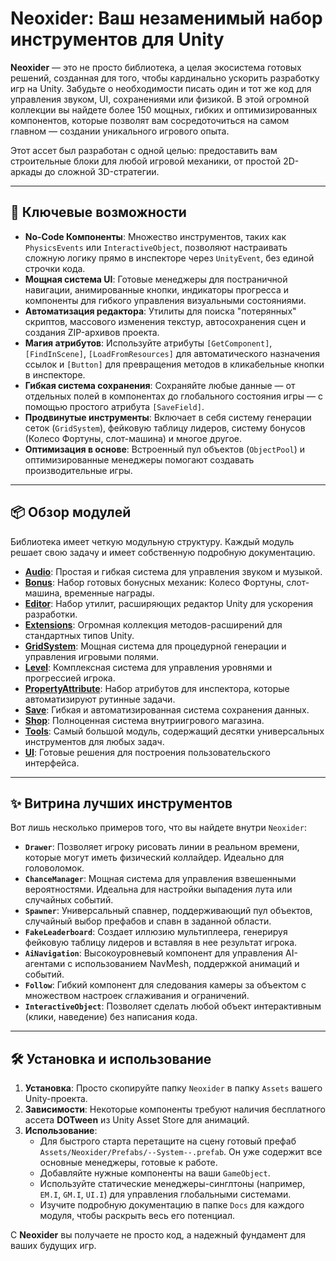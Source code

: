 # Neoxider: Ваш незаменимый набор инструментов для Unity

**Neoxider** — это не просто библиотека, а целая экосистема готовых решений, созданная для того, чтобы кардинально ускорить разработку игр на Unity. Забудьте о необходимости писать один и тот же код для управления звуком, UI, сохранениями или физикой. В этой огромной коллекции вы найдете более 150 мощных, гибких и оптимизированных компонентов, которые позволят вам сосредоточиться на самом главном — создании уникального игрового опыта.

Этот ассет был разработан с одной целью: предоставить вам строительные блоки для любой игровой механики, от простой 2D-аркады до сложной 3D-стратегии.

---

## 🚀 Ключевые возможности

- **No-Code Компоненты**: Множество инструментов, таких как `PhysicsEvents` или `InteractiveObject`, позволяют настраивать сложную логику прямо в инспекторе через `UnityEvent`, без единой строчки кода.
- **Мощная система UI**: Готовые менеджеры для постраничной навигации, анимированные кнопки, индикаторы прогресса и компоненты для гибкого управления визуальными состояниями.
- **Автоматизация редактора**: Утилиты для поиска "потерянных" скриптов, массового изменения текстур, автосохранения сцен и создания ZIP-архивов проекта.
- **Магия атрибутов**: Используйте атрибуты `[GetComponent]`, `[FindInScene]`, `[LoadFromResources]` для автоматического назначения ссылок и `[Button]` для превращения методов в кликабельные кнопки в инспекторе.
- **Гибкая система сохранения**: Сохраняйте любые данные — от отдельных полей в компонентах до глобального состояния игры — с помощью простого атрибута `[SaveField]`.
- **Продвинутые инструменты**: Включает в себя систему генерации сеток (`GridSystem`), фейковую таблицу лидеров, систему бонусов (Колесо Фортуны, слот-машина) и многое другое.
- **Оптимизация в основе**: Встроенный пул объектов (`ObjectPool`) и оптимизированные менеджеры помогают создавать производительные игры.

---

## 📦 Обзор модулей

Библиотека имеет четкую модульную структуру. Каждый модуль решает свою задачу и имеет собственную подробную документацию.

- **[Audio](./Docs/Audio.md)**: Простая и гибкая система для управления звуком и музыкой.
- **[Bonus](./Docs/Bonus.md)**: Набор готовых бонусных механик: Колесо Фортуны, слот-машина, временные награды.
- **[Editor](./Docs/Editor.md)**: Набор утилит, расширяющих редактор Unity для ускорения разработки.
- **[Extensions](./Docs/Extensions/README.md)**: Огромная коллекция методов-расширений для стандартных типов Unity.
- **[GridSystem](./Docs/GridSystem.md)**: Мощная система для процедурной генерации и управления игровыми полями.
- **[Level](./Docs/Level.md)**: Комплексная система для управления уровнями и прогрессией игрока.
- **[PropertyAttribute](./Docs/PropertyAttribute/README.md)**: Набор атрибутов для инспектора, которые автоматизируют рутинные задачи.
- **[Save](./Docs/Save.md)**: Гибкая и автоматизированная система сохранения данных.
- **[Shop](./Docs/Shop.md)**: Полноценная система внутриигрового магазина.
- **[Tools](./Docs/Tools/README.md)**: Самый большой модуль, содержащий десятки универсальных инструментов для любых задач.
- **[UI](./Docs/UI/README.md)**: Готовые решения для построения пользовательского интерфейса.

---

## ✨ Витрина лучших инструментов

Вот лишь несколько примеров того, что вы найдете внутри `Neoxider`:

- **`Drawer`**: Позволяет игроку рисовать линии в реальном времени, которые могут иметь физический коллайдер. Идеально для головоломок.
- **`ChanceManager`**: Мощная система для управления взвешенными вероятностями. Идеальна для настройки выпадения лута или случайных событий.
- **`Spawner`**: Универсальный спавнер, поддерживающий пул объектов, случайный выбор префабов и спавн в заданной области.
- **`FakeLeaderboard`**: Создает иллюзию мультиплеера, генерируя фейковую таблицу лидеров и вставляя в нее результат игрока.
- **`AiNavigation`**: Высокоуровневый компонент для управления AI-агентами с использованием NavMesh, поддержкой анимаций и событий.
- **`Follow`**: Гибкий компонент для следования камеры за объектом с множеством настроек сглаживания и ограничений.
- **`InteractiveObject`**: Позволяет сделать любой объект интерактивным (клики, наведение) без написания кода.

---

## 🛠️ Установка и использование

1.  **Установка**: Просто скопируйте папку `Neoxider` в папку `Assets` вашего Unity-проекта.
2.  **Зависимости**: Некоторые компоненты требуют наличия бесплатного ассета **DOTween** из Unity Asset Store для анимаций.
3.  **Использование**:
    - Для быстрого старта перетащите на сцену готовый префаб `Assets/Neoxider/Prefabs/--System--.prefab`. Он уже содержит все основные менеджеры, готовые к работе.
    - Добавляйте нужные компоненты на ваши `GameObject`.
    - Используйте статические менеджеры-синглтоны (например, `EM.I`, `GM.I`, `UI.I`) для управления глобальными системами.
    - Изучите подробную документацию в папке `Docs` для каждого модуля, чтобы раскрыть весь его потенциал.

С **Neoxider** вы получаете не просто код, а надежный фундамент для ваших будущих игр.

